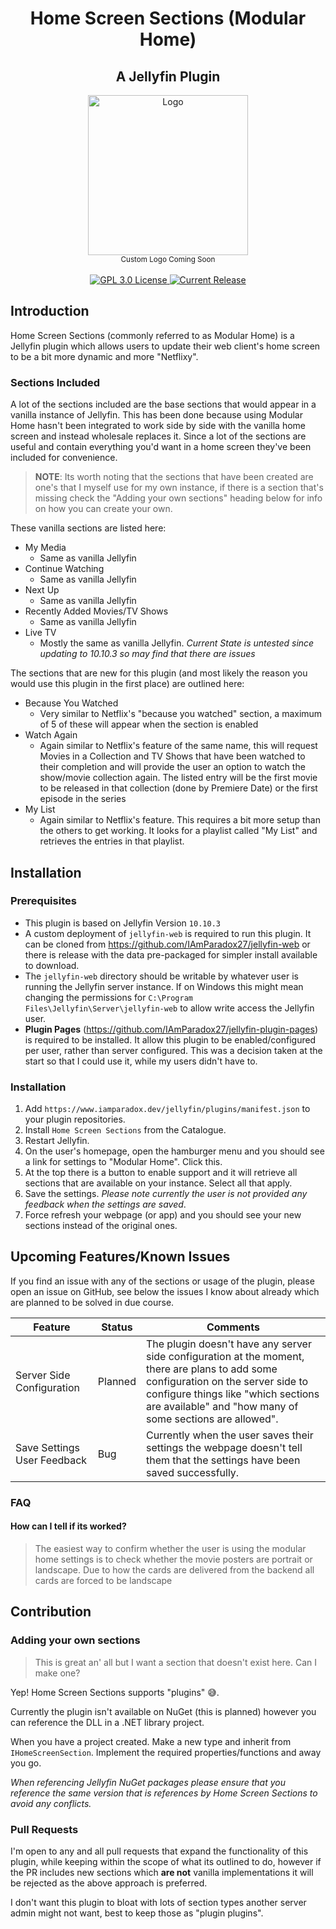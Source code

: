 <h1 align="center">Home Screen Sections (Modular Home)</h1>
<h2 align="center">A Jellyfin Plugin</h2>
<p align="center">
	<img alt="Logo" width="256" height="256" src="https://camo.githubusercontent.com/ab4b1ec289bed0a0ac8dd2828c41b695dbfeaad8c82596339f09ce23b30d3eb3/68747470733a2f2f63646e2e6a7364656c6976722e6e65742f67682f73656c666873742f69636f6e732f776562702f6a656c6c7966696e2e77656270" />
	<br />
	<sub>Custom Logo Coming Soon</sub>
	<br />
	<br />
	<a href="https://github.com/IAmParadox27/jellyfin-home-screen-sections">
		<img alt="GPL 3.0 License" src="https://img.shields.io/github/license/IAmParadox27/jellyfin-plugin-home-sections.svg" />
	</a>
	<a href="https://github.com/IAmParadox27/jellyfin-home-screen-sections/releases">
		<img alt="Current Release" src="https://img.shields.io/github/release/IAmParadox27/jellyfin-plugin-home-sections.svg" />
	</a>
</p>

## Introduction
Home Screen Sections (commonly referred to as Modular Home) is a Jellyfin plugin which allows users to update their web client's home screen to be a bit more dynamic and more "Netflixy".

### Sections Included
A lot of the sections included are the base sections that would appear in a vanilla instance of Jellyfin. This has been done because using Modular Home hasn't been integrated to work side by side with the vanilla home screen and instead wholesale replaces it. Since a lot of the sections are useful and contain everything you'd want in a home screen they've been included for convenience.

> **NOTE**: Its worth noting that the sections that have been created are one's that I myself use for my own instance, if there is a section that's missing check the "Adding your own sections" heading below for info on how you can create your own.

These vanilla sections are listed here:

- My Media
	- Same as vanilla Jellyfin
- Continue Watching
	- Same as vanilla Jellyfin
- Next Up
	- Same as vanilla Jellyfin
- Recently Added Movies/TV Shows
	- Same as vanilla Jellyfin
- Live TV
	- Mostly the same as vanilla Jellyfin. _Current State is untested since updating to 10.10.3 so may find that there are issues_

The sections that are new for this plugin (and most likely the reason you would use this plugin in the first place) are outlined here:

- Because You Watched
	- Very similar to Netflix's "because you watched" section, a maximum of 5 of these will appear when the section is enabled
- Watch Again
	- Again similar to Netflix's feature of the same name, this will request Movies in a Collection and TV Shows that have been watched to their completion and will provide the user an option to watch the show/movie collection again. The listed entry will be the first movie to be released in that collection (done by Premiere Date) or the first episode in the series
- My List
	- Again similar to Netflix's feature. This requires a bit more setup than the others to get working. It looks for a playlist called "My List" and retrieves the entries in that playlist.
## Installation

### Prerequisites
- This plugin is based on Jellyfin Version `10.10.3`
- A custom deployment of `jellyfin-web` is required to run this plugin. It can be cloned from https://github.com/IAmParadox27/jellyfin-web or there is release with the data pre-packaged for simpler install available to download.
- The `jellyfin-web` directory should be writable by whatever user is running the Jellyfin server instance. If on Windows this might mean changing the permissions for `C:\Program Files\Jellyfin\Server\jellyfin-web` to allow write access the Jellyfin user.
- **Plugin Pages** (https://github.com/IAmParadox27/jellyfin-plugin-pages) is required to be installed. It allow this plugin to be enabled/configured per user, rather than server configured. This was a decision taken at the start so that I could use it, while my users didn't have to.
### Installation
1. Add `https://www.iamparadox.dev/jellyfin/plugins/manifest.json` to your plugin repositories.
2. Install `Home Screen Sections` from the Catalogue.
3. Restart Jellyfin.
4. On the user's homepage, open the hamburger menu and you should see a link for settings to "Modular Home". Click this.
5. At the top there is a button to enable support and it will retrieve all sections that are available on your instance. Select all that apply.
6. Save the settings. _Please note currently the user is not provided any feedback when the settings are saved_.
7. Force refresh your webpage (or app) and you should see your new sections instead of the original ones.
## Upcoming Features/Known Issues
If you find an issue with any of the sections or usage of the plugin, please open an issue on GitHub, see below the issues I know about already which are planned to be solved in due course.

| Feature                     | Status  | Comments                                                                                                                                                                                                                               |
| --------------------------- | ------- | -------------------------------------------------------------------------------------------------------------------------------------------------------------------------------------------------------------------------------------- |
| Server Side Configuration   | Planned | The plugin doesn't have any server side configuration at the moment, there are plans to add some configuration on the server side to configure things like "which sections are available" and "how many of some sections are allowed". |
| Save Settings User Feedback | Bug     | Currently when the user saves their settings the webpage doesn't tell them that the settings have been saved successfully.                                                                                                             |
### FAQ

#### How can I tell if its worked?

> The easiest way to confirm whether the user is using the modular home settings is to check whether the movie posters are portrait or landscape. Due to how the cards are delivered from the backend all cards are forced to be landscape
## Contribution
### Adding your own sections
> This is great an' all but I want a section that doesn't exist here. Can I make one?

Yep! Home Screen Sections supports "plugins" 😅. 

Currently the plugin isn't available on NuGet (this is planned) however you can reference the DLL in a .NET library project.

When you have a project created. Make a new type and inherit from `IHomeScreenSection`. Implement the required properties/functions and away you go. 

_When referencing Jellyfin NuGet packages please ensure that you reference the same version that is references by Home Screen Sections to avoid any conflicts._

### Pull Requests
I'm open to any and all pull requests that expand the functionality of this plugin, while keeping within the scope of what its outlined to do, however if the PR includes new sections which **are not** vanilla implementations it will be rejected as the above approach is preferred.

I don't want this plugin to bloat with lots of section types another server admin might not want, best to keep those as "plugin plugins".
